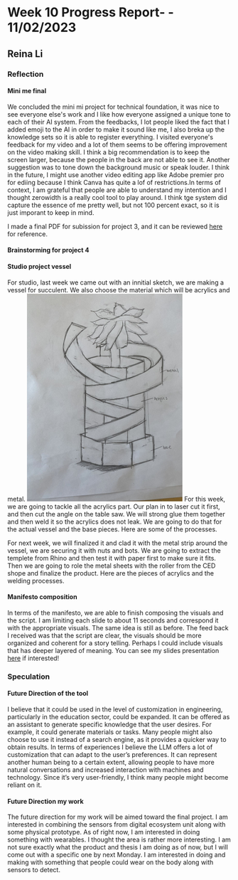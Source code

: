 # Week 10 Progress Report- - 11/02/2023

## Reina Li

### Reflection
#### Mini me final
We concluded the mini mi project for technical foundation, it was nice to see everyone else's work and I like how everyone assigned a unique tone to each of their AI system. From the feedbacks, I lot people liked the fact that I added emoji to the AI in order to make it sound like me, I also breka up the knowledge sets so it is able to register everything. I visited everyone's feedback for my video and a lot of them seems to be offering improvement on the video making skill. I think a big recommendation is to keep the screen larger, because the people in the back are not able to see it. Another suggestion was to tone down the background music or speak louder. I think in the future, I might use another video editing app like Adobe premier pro for ediing because I think Canva has quite a lof of restrictions.In terms of context, I am grateful that people are able to understand my intention and I thought zerowidth is a really cool tool to play around. I think tge system did capture the essence of me pretty well, but not 100 percent exact, so it is just imporant to keep in mind. 

I made a final PDF for subission for project 3, and it can be reviewed [here](https://acrobat.adobe.com/id/urn:aaid:sc:va6c2:8f48fb2c-4048-4fb0-bae1-72c139859f38) for reference. 

#### Brainstorming for project 4


#### Studio project vessel
For studio, last week we came out with an innitial sketch, we are making a vessel for succulent. We also choose the material which will be acrylics and metal. 
<img src="https://github.com/Berkeley-MDes/tdf-fa23-reinali/blob/main/weekly-reports/229576552051065703.jpg" alt="Alt Text" width="350"> 
For this week, we are going to tackle all the acrylics part. Our plan in to laser cut it first, and then cut the angle on the table saw. We will strong glue them together and then weld it so the acrylics does not leak. We are going to do that for the actual vessel and the base pieces. Here are some of the processes.

For next week, we will finalized it and clad it with the metal strip around the vessel, we are securing it with nuts and bots. We are going to extract the templete from Rhino and then test it with paper first to make sure it fits. Then we are going to role the metal sheets with the roller from the CED shope and finalize the product. Here are the pieces of acrylics and the welding processes. 

#### Manifesto composition
In terms of the manifesto, we are able to finish composing the visuals and the script. I am limiting each slide to about 11 seconds and correspond it with the appropriate visuals. The same idea is still as before. The feed back I received was that the script are clear, the visuals should be more organized and coherent for a story telling. Perhaps I could include visuals that has deeper layered of meaning. You can see my slides presentation [here](https://docs.google.com/presentation/d/e/2PACX-1vTu4vQNUcDPBj_QQPdnMtS_pyxjt-KK0mBqpZxt4azHMzuM1ijnDDIcSVCekae7Vg2ZGsP4fFIVJLzs/pub?start=false&loop=false&delayms=20000) if interested!

### Speculation
#### Future Direction of the tool
I believe that it could be used in the level of customization in engineering, particularly in the education sector, could be expanded. It can be offered as an assistant to generate specific knowledge that the user desires. For example, it could generate materials or tasks. Many people might also choose to use it instead of a search engine, as it provides a quicker way to obtain results. In terms of experiences I believe the LLM offers a lot of customization that can adapt to the user’s preferences. It can represent another human being to a certain extent, allowing people to have more natural conversations and increased interaction with machines and technology. Since it’s very user-friendly, I think many people might become reliant on it.

#### Future Direction my work
The future direction for my work will be aimed toward the final project. I am interested in combining the sensors from digital ecosystem unit along with some physical prototype. As of right now, I am interested in doing something with wearables. I thought the area is rather more interesting. I am not sure exactly what the product and thesis I am doing as of now, but I will come out with a specific one by next Monday. I am interested in doing and making with something that people could wear on the body along with sensors to detect. 
